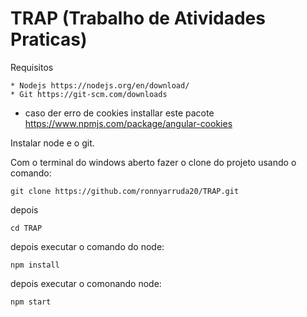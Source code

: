 # TRAP (Trabalho de Atividades Praticas) 


Requisitos

	* Nodejs https://nodejs.org/en/download/
	* Git https://git-scm.com/downloads
    

- caso der erro de cookies installar este pacote https://www.npmjs.com/package/angular-cookies

Instalar node e o git.

Com o terminal do windows aberto fazer o clone do projeto usando o comando:

    git clone https://github.com/ronnyarruda20/TRAP.git

depois 

    cd TRAP 

depois executar o comando do node:

    npm install 

depois executar o comonando node: 
 
    npm start
